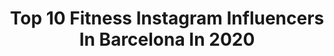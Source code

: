 ---
title: Top 10 Fitness Instagram Influencers In Barcelona In 2020
description: >-
  Find top fitness Instagram influencers in Barcelona in 2020. Most popular hashtags: #fitness #barcelona #nature #happy.
platform: Instagram
profiles:
  - username: "coco_pom_pom_"
    fullname: >-
      🐶 🅲🅾🅲🅾👱🏻‍♀️🆂🅰🅽🅳🆁🅰
    location: "Spain"
    followers: 20160
    engagement: 355
    commentsToLikes: 0.140244
    id: ck0u0xz99v95w0i19rge33q6h
    verified: false
    hashtags: "#fashion, #balcon, #instadog, #instapet"
  - username: "jasminetoledano"
    fullname: >-
      Jasmine Toledano
    location: "Spain"
    followers: 10078
    engagement: 464
    commentsToLikes: 0.043320
    id: ck5cgu710pk090i119d10991x
    verified: false
    hashtags: "#fitness, #barcelona, #familygoals, #whenyouseeit"
  - username: "germanfit_"
    fullname: >-
      German Lorenzo Navarro
    location: "Spain"
    followers: 2186
    engagement: 1320
    commentsToLikes: 0.061375
    id: ckap6rkmuh4q80i789z75o5hy
    verified: false
    hashtags: "#mountain, #pedraforca, #turismo, #photography"
  - username: "jorge_teixeirap"
    fullname: >-
      Jorge Teixeira | 🇻🇪 |
    location: "Spain"
    followers: 10279
    engagement: 682
    commentsToLikes: 0.021492
    id: ck5c7vs0l8a2m0i11ngcj9n5k
    verified: false
    hashtags: "#depaseo, #quarentena, #girl, #cosmetics"
  - username: "evablse"
    fullname: >-
      Eva
    location: "Spain"
    followers: 30307
    engagement: 500
    commentsToLikes: 0.059372
    id: ckap44b775s580i78gjkwheyk
    verified: false
    hashtags: "#girlsswimwear, #kidsmodel, #squats, #friends"
  - username: "angievenegas88"
    fullname: >-
      Angie Venegas/ Cabin Crew ✈️❤️
    location: "Spain"
    followers: 6212
    engagement: 674
    commentsToLikes: 0.075823
    id: ckap2fsj5yn7d0i781q8cpyo6
    verified: false
    hashtags: "#australia, #vacacionestcp, #monestirdepedralbes, #cuarentenatime"
  - username: "allanhdez"
    fullname: >-
      Allan Hernández
    location: "Spain"
    followers: 5767
    engagement: 589
    commentsToLikes: 0.041227
    id: ck6udnxk2m6gt0j71tw1571z5
    verified: false
    hashtags: "#auroraborealis, #faltapoco, #televisa, #sunset"
  - username: "alegnaslife"
    fullname: >-
      Angiie
    location: "Spain"
    followers: 11181
    engagement: 1073
    commentsToLikes: 0.089014
    id: ck5hp3szwqpj90i110u60i0k0
    verified: false
    hashtags: "#autumn, #brown, #fashion, #stayhome"
  - username: "juanjomonje"
    fullname: >-
      ⭐️ JUANJO MONJE
    location: "Spain"
    followers: 18739
    engagement: 1169
    commentsToLikes: 0.043888
    id: ck8t8zk7jmelj0j788oe1hj9f
    verified: false
    hashtags: "#tattoo, #smile, #gayespa, #haircut"
  - username: "jordi.pf"
    fullname: >-
      Jordi Perelló 🚴🚵
    location: "Spain"
    followers: 9535
    engagement: 943
    commentsToLikes: 0.108423
    id: ckap0p1nzr93r0i78txpng9h5
    verified: false
    hashtags: "#runner, #fitness, #trail, #instarunners"
---